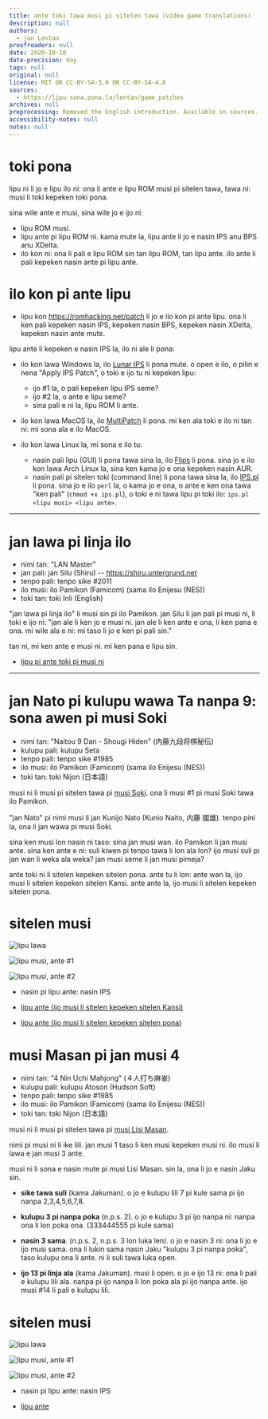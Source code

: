```yaml
---
title: ante toki tawa musi pi sitelen tawa (video game translations)
description: null
authors:
  - jan Lentan
proofreaders: null
date: 2020-10-10
date-precision: day
tags: null
original: null
license: MIT OR CC-BY-SA-3.0 OR CC-BY-SA-4.0
sources:
  - https://lipu-sona.pona.la/lentan/game_patches
archives: null
preprocessing: Removed the English introduction. Available in sources.
accessibility-notes: null
notes: null
---
```


# toki pona

lipu ni li jo e lipu ilo ni: ona li ante e lipu ROM musi pi sitelen tawa, tawa
ni: musi li toki kepeken toki pona.

sina wile ante e musi, sina wile jo e ijo ni:

* lipu ROM musi.
* lipu ante pi lipu ROM ni. kama mute la, lipu ante li jo e nasin IPS anu BPS
anu XDelta.
* ilo kon ni: ona li pali e lipu ROM sin tan lipu ROM, tan lipu ante. ilo ante
  li pali kepeken nasin ante pi lipu ante.

# ilo kon pi ante lipu

* lipu kon <https://romhacking.net/patch> li jo e ilo kon pi ante lipu. ona li
ken pali kepeken nasin IPS, kepeken nasin BPS, kepeken nasin XDelta, kepeken
nasin ante mute.

lipu ante li kepeken e nasin IPS la, ilo ni ale li pona:

* ilo kon lawa Windows la, ilo [Lunar IPS](https://www.fusoya.eludevisibility.org/lips/) 
  li pona mute. o open e ilo, o pilin e nena
  "Apply IPS Patch", o toki e ijo tu ni kepeken lipu:
  * ijo \#1 la, o pali kepeken lipu IPS seme?
  * ijo \#2 la, o ante e lipu seme?
  * sina pali e ni la, lipu ROM li ante.

* ilo kon lawa MacOS la, ilo
  [MultiPatch](http://www.romhacking.net/utilities/746) li pona. mi ken ala toki
  e ilo ni tan ni: mi sona ala e ilo MacOS.

* ilo kon lawa Linux la, mi sona e ilo tu:
  * nasin pali lipu (GUI) li pona tawa sina la, ilo
  [Flips](https://www.smwcentral.net/?p=section&a=details&id=11474) li pona.
  sina jo e ilo kon lawa Arch Linux la, sina ken kama jo e ona kepeken nasin
  AUR.
  * nasin pali pi sitelen toki (command line) li pona tawa sina la, ilo
  [IPS.pl](https://www.zophar.net/utilities/patchutil/ips-pl.html) li pona. sina
  jo e ilo `perl` la, o kama jo e ona, o ante e ken ona tawa "ken pali" (`chmod +x
  ips.pl`), o toki e ni tawa lipu pi toki ilo: `ips.pl <lipu musi> <lipu ante>`.

----

# jan lawa pi linja ilo

* nimi tan: "LAN Master"
* jan pali: jan Silu (Shiru) -- <https://shiru.untergrund.net>
* tenpo pali: tenpo sike \#2011
* ilo musi: ilo Pamikon (Famicom) (sama ilo Enijesu (NES))
* toki tan: toki Inli (English)

"jan lawa pi linja ilo" li musi sin pi ilo Pamikon. jan Silu li jan pali pi musi
ni, li toki e ijo ni: "jan ale li ken jo e musi ni. jan ale li ken ante e ona,
li ken pana e ona. mi wile ala e ni: mi taso li jo e ken pi pali sin."

tan ni, mi ken ante e musi ni. mi ken pana e lipu sin.

* [lipu pi ante toki pi musi ni](https://lipu-sona.pona.la/lentan/jan_lawa_pi_linja_ilo)

-----

# <a id="shogi">jan Nato pi kulupu wawa Ta nanpa 9: sona awen pi musi Soki</a>

* nimi tan: "Naitou 9 Dan - Shougi Hiden" (内藤九段将棋秘伝)
* kulupu pali: kulupu Seta
* tenpo pali: tenpo sike \#1985
* ilo musi: ilo Pamikon (Famicom) (sama ilo Enijesu (NES))
* toki tan: toki Nijon (日本語)

musi ni li musi pi sitelen tawa pi [musi Soki](https://lipu-sona.pona.la/lentan/shogi). ona li musi #1 pi
musi Soki tawa ilo Pamikon.

"jan Nato" pi nimi musi li jan Kunijo Nato (Kunio Naito, 内藤 國雄). tenpo pini
la, ona li jan wawa pi musi Soki.

sina ken musi lon nasin ni taso: sina jan musi wan. ilo Pamikon li jan musi
ante. sina ken ante e ni: suli kiwen pi tenpo tawa li lon ala lon? ijo musi suli
pi jan wan li weka ala weka? jan musi seme li jan musi pimeja?

ante toki ni li sitelen kepeken sitelen pona. ante tu li lon: ante wan la, ijo
musi li sitelen kepeken sitelen Kansi. ante ante la, ijo musi li sitelen kepeken
sitelen pona.

# sitelen musi

![lipu lawa](https://lipu-sona.pona.la/extra/shogi_title.png)

![lipu musi, ante #1](https://lipu-sona.pona.la/extra/shogi_game1.png)

![lipu musi, ante #2](https://lipu-sona.pona.la/extra/shogi_game2.png)

* nasin pi lipu ante: nasin IPS

* [lipu ante (ijo musi li sitelen kepeken sitelen Kansi)](https://lipu-sona.pona.la/shogi_tokipona.ips)
* [lipu ante (ijo musi li sitelen kepeken sitelen pona)](https://lipu-sona.pona.la/shogi_tokipona2.ips)

# <a id="mahjong">musi Masan pi jan musi 4</a>

* nimi tan: "4 Nin Uchi Mahjong" (４人打ち麻雀)
* kulupu pali: kulupu Atoson (Hudson Soft)
* tenpo pali: tenpo sike \#1985
* ilo musi: ilo Pamikon (Famicom) (sama ilo Enijesu (NES))
* toki tan: toki Nijon (日本語)

musi ni li musi pi sitelen tawa pi [musi Lisi Masan](https://lipu-sona.pona.la/lentan/riichi_mahjong).

nimi pi musi ni li ike lili. jan musi 1 taso li ken musi kepeken musi ni. ilo
musi li lawa e jan musi 3 ante.

musi ni li sona e nasin mute pi musi Lisi Masan. sin la, ona li jo e nasin Jaku
sin.

* **sike tawa suli** (kama Jakuman). o jo e kulupu lili 7 pi kule sama pi ijo
  nanpa 2,3,4,5,6,7,8.

* **kulupu 3 pi nanpa poka** (n.p.s. 2). o jo e kulupu 3 pi ijo nanpa ni: nanpa
  ona li lon poka ona. (333444555 pi kule sama)

* **nasin 3 sama**. (n.p.s. 2, n.p.s. 3 lon luka len). o jo e nasin 3 ni: ona li
  jo e ijo musi sama. ona li lukin sama nasin Jaku "kulupu 3 pi nanpa poka",
  taso kulupu ona li ante. ni li suli tawa luka open.

* **ijo 13 pi linja ala** (kama Jakuman). musi li open. o jo e ijo 13 ni: ona li pali e kulupu
  lili ala. nanpa pi ijo nanpa li lon poka ala pi ijo nanpa ante. ijo musi #14
  li pali e kulupu lili.

# sitelen musi

![lipu lawa](https://lipu-sona.pona.la/extra/mahjong_title.png)

![lipu musi, ante #1](https://lipu-sona.pona.la/extra/mahjong_game1.png)

![lipu musi, ante #2](https://lipu-sona.pona.la/extra/mahjong_game2.png)

* nasin pi lipu ante: nasin IPS

* [lipu ante](https://lipu-sona.pona.la/mahjong_tokipona.ips)

